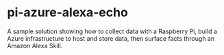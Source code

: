 # pi-azure-alexa-echo
A sample solution showing how to collect data with a Raspberry Pi, build a Azure infrastructure to host and store data, then surface facts through an Amazon Alexa Skill.
